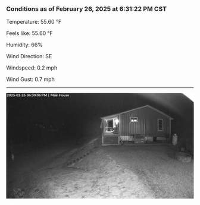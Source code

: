 ### Conditions as of February 26, 2025 at 6:31:22 PM CST 

Temperature: 55.60 &deg;F

Feels like: 55.60 &deg;F

Humidity: 66%

Wind Direction: SE

Windspeed: 0.2 mph

Wind Gust: 0.7 mph

---

<img src="./images/latest.jpeg"/>

